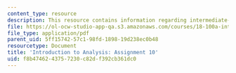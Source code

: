 ```yaml
---
content_type: resource
description: This resource contains information regarding intermediate-value theorem.
file: https://ol-ocw-studio-app-qa.s3.amazonaws.com/courses/18-100a-introduction-to-analysis-fall-2012/f8b4746243757230c82df392cb361dc0_MIT18_100AF12_Assign_10.pdf
file_type: application/pdf
parent_uid: 5ff15742-57c1-98fd-1898-19d238ec0b48
resourcetype: Document
title: 'Introduction to Analysis: Assignment 10'
uid: f8b47462-4375-7230-c82d-f392cb361dc0
---
```

